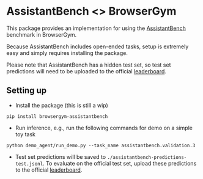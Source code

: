 # AssistantBench <> BrowserGym

This package provides an implementation for using the [AssistantBench](https://assistantbench.github.io/) benchmark in BrowserGym.

Because AssistantBench includes open-ended tasks, setup is extremely easy and simply requires installing the package.

Please note that AssistantBench has a hidden test set, so test set predictions will need to be uploaded to the official [leaderboard](https://huggingface.co/spaces/AssistantBench/leaderboard).

## Setting up

- Install the package (this is still a wip)
```
pip install browsergym-assistantbench
```

- Run inference, e.g., run the following commands for demo on a simple toy task
```
python demo_agent/run_demo.py --task_name assistantbench.validation.3
```

- Test set predictions will be saved to `./assistantbench-predictions-test.jsonl`. To evaluate on the official test set, upload these predictions to the official [leaderboard](https://huggingface.co/spaces/AssistantBench/leaderboard).
